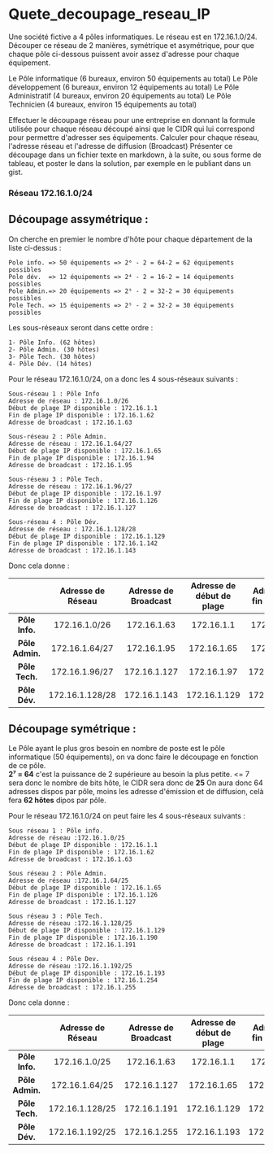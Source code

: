 # Quete_decoupage_reseau_IP  

  Une société fictive a 4 pôles informatiques. Le réseau est en 172.16.1.0/24.
Découper ce réseau de 2 manières, symétrique et asymétrique, pour que chaque pôle ci-dessous puissent avoir assez d'adresse pour chaque équipement.

Le Pôle informatique (6 bureaux, environ 50 équipements au total)
Le Pôle développement (6 bureaux, environ 12 équipements au total)
Le Pôle Administratif (4 bureaux, environ 20 équipements au total)
Le Pôle Technicien (4 bureaux, environ 15 équipements au total)

  Effectuer le découpage réseau pour une entreprise en donnant la formule utilisée pour chaque réseau découpé ainsi que le CIDR qui lui correspond pour permettre d'adresser ses équipements.
  Calculer pour chaque réseau, l'adresse réseau et l'adresse de diffusion (Broadcast)
  Présenter ce découpage dans un fichier texte en markdown, à la suite, ou sous forme de tableau, et poster le dans la solution, par exemple en le publiant dans un gist.


### Réseau 172.16.1.0/24 
## Découpage assymétrique :  

On cherche en premier le nombre d'hôte pour chaque département de la liste ci-dessus :  

    Pole info. => 50 équipements => 2⁶ - 2 = 64-2 = 62 équipements possibles   
    Pole dév.  => 12 équipements => 2⁴ - 2 = 16-2 = 14 équipements possibles  
    Pole Admin.=> 20 équipements => 2⁵ - 2 = 32-2 = 30 équipements possibles  
    Pole Tech. => 15 équipements => 2⁵ - 2 = 32-2 = 30 équipements possibles  

Les sous-réseaux seront dans cette ordre :

    1- Pôle Info. (62 hôtes)
    2- Pôle Admin. (30 hôtes)
    3- Pôle Tech. (30 hôtes)
    4- Pôle Dév. (14 hôtes)  
    
Pour le réseau 172.16.1.0/24, on a donc les 4 sous-réseaux suivants :
  
    Sous-réseau 1 : Pôle Info  
    Adresse de réseau : 172.16.1.0/26  
    Début de plage IP disponible : 172.16.1.1  
    Fin de plage IP disponible : 172.16.1.62  
    Adresse de broadcast : 172.16.1.63    
  
    Sous-réseau 2 : Pôle Admin.  
    Adresse de réseau : 172.16.1.64/27  
    Début de plage IP disponible : 172.16.1.65  
    Fin de plage IP disponible : 172.16.1.94  
    Adresse de broadcast : 172.16.1.95  
  
    Sous-réseau 3 : Pôle Tech.  
    Adresse de réseau : 172.16.1.96/27  
    Début de plage IP disponible : 172.16.1.97  
    Fin de plage IP disponible : 172.16.1.126  
    Adresse de broadcast : 172.16.1.127  
  
    Sous-réseau 4 : Pôle Dév.  
    Adresse de réseau : 172.16.1.128/28  
    Début de plage IP disponible : 172.16.1.129  
    Fin de plage IP disponible : 172.16.1.142  
    Adresse de broadcast : 172.16.1.143  
  
Donc cela donne :  

| | Adresse de Réseau | Adresse de Broadcast | Adresse de début de plage | Adresse de fin de plage | Nbre hôtes dispos |
|:---:|:---:|:---:|:---:|:---:|:---:|
| **Pôle Info.** | 172.16.1.0/26 | 172.16.1.63 | 172.16.1.1 | 172.16.1.62 |62|
| **Pôle Admin.** | 172.16.1.64/27 | 172.16.1.95 | 172.16.1.65 | 172.16.1.94 |30|
| **Pôle Tech.** | 172.16.1.96/27 | 172.16.1.127 | 172.16.1.97 | 172.16.1.126 |30|
| **Pôle Dév.** | 172.16.1.128/28 | 172.16.1.143 | 172.16.1.129 | 172.16.1.142 |14|  

## Découpage symétrique :  
  
Le Pôle ayant le plus gros besoin en nombre de poste est le pôle informatique (50 équipements), on va donc faire le découpage en fonction de ce pôle.  
**2⁷ = 64** c'est la puissance de 2 supérieure au besoin la plus petite. <= 7 sera donc le nombre de bits hôte, le CIDR sera donc de **25** 
On aura donc 64 adresses dispos par pôle, moins les adresse d'émission et de diffusion, celà fera **62 hôtes** dipos par pôle.  
  
Pour le réseau 172.16.1.0/24 on peut faire les 4 sous-réseaux suivants :  

  
    Sous réseau 1 : Pôle info.
    Adresse de réseau :172.16.1.0/25  
    Début de plage IP disponible : 172.16.1.1  
    Fin de plage IP disponible : 172.16.1.62  
    Adresse de broadcast : 172.16.1.63  

    Sous réseau 2 : Pôle Admin.  
    Adresse de réseau :172.16.1.64/25  
    Début de plage IP disponible : 172.16.1.65  
    Fin de plage IP disponible : 172.16.1.126  
    Adresse de broadcast : 172.16.1.127  

    Sous réseau 3 : Pôle Tech.  
    Adresse de réseau :172.16.1.128/25  
    Début de plage IP disponible : 172.16.1.129  
    Fin de plage IP disponible : 172.16.1.190  
    Adresse de broadcast : 172.16.1.191  

    Sous réseau 4 : Pôle Dev.  
    Adresse de réseau :172.16.1.192/25  
    Début de plage IP disponible : 172.16.1.193  
    Fin de plage IP disponible : 172.16.1.254  
    Adresse de broadcast : 172.16.1.255  
 
Donc cela donne :  

| | Adresse de Réseau | Adresse de Broadcast | Adresse de début de plage | Adresse de fin de plage | Nbre hôtes dispos |
|:---:|:---:|:---:|:---:|:---:|:---:|
| **Pôle Info.** | 172.16.1.0/25 | 172.16.1.63 | 172.16.1.1 | 172.16.1.62 |62|
| **Pôle Admin.** | 172.16.1.64/25 | 172.16.1.127 | 172.16.1.65 | 172.16.1.126 |62|
| **Pôle Tech.** | 172.16.1.128/25 | 172.16.1.191 | 172.16.1.129 | 172.16.1.190 |62|
| **Pôle Dév.** | 172.16.1.192/25 | 172.16.1.255 | 172.16.1.193 | 172.16.1.254 |62|  






 
